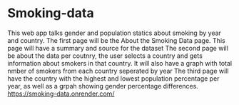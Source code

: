 # Smoking-data

This web app talks gender and population statics about smoking by year and country.
The first page will be the About the Smoking Data page. This page will have a summary and source for the dataset
The second page will be about the data per coutnry, the user selects a country and gets information about smokers in that country. It will also have a graph with total nmber of smokers from each country seperated by year
The third page will have the country with the highest and lowest population percentage per year, as well as a grpah showing gender percentage differences.
https://smoking-data.onrender.com/
